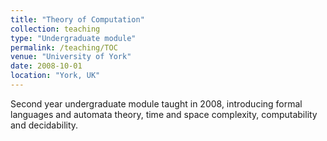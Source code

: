 ```yaml
---
title: "Theory of Computation"
collection: teaching
type: "Undergraduate module"
permalink: /teaching/TOC
venue: "University of York"
date: 2008-10-01
location: "York, UK"
---
```


Second year undergraduate module taught in 2008, introducing formal languages and automata theory, time and space complexity, computability and decidability. 

 

